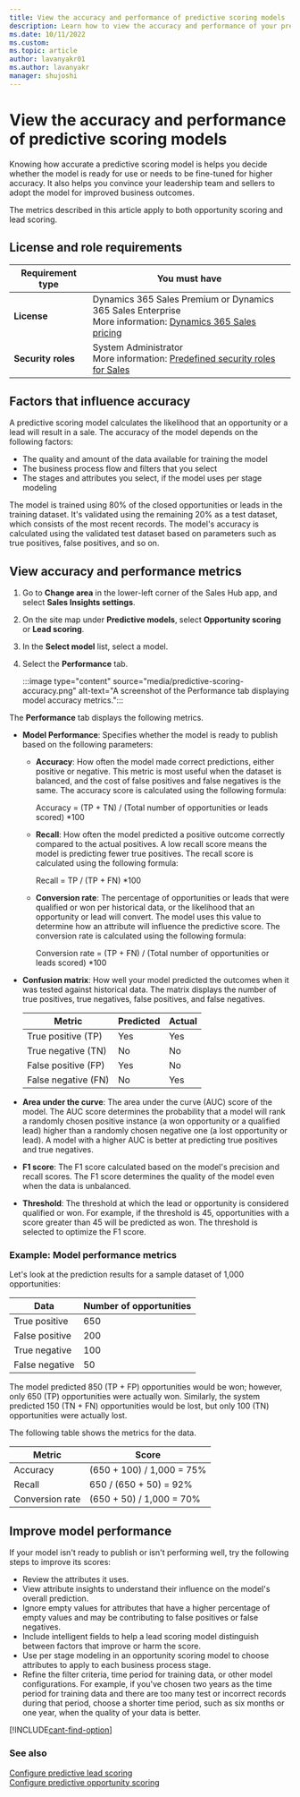 ```yaml
---
title: View the accuracy and performance of predictive scoring models
description: Learn how to view the accuracy and performance of your predictive lead and opportunity scoring models in Dynamics 365 Sales.
ms.date: 10/11/2022
ms.custom:
ms.topic: article
author: lavanyakr01
ms.author: lavanyakr
manager: shujoshi
---
```


# View the accuracy and performance of predictive scoring models

Knowing how accurate a predictive scoring model is helps you decide whether the model is ready for use or needs to be fine-tuned for higher accuracy. It also helps you convince your leadership team and sellers to adopt the model for improved business outcomes.

The metrics described in this article apply to both opportunity scoring and lead scoring.  

## License and role requirements

| Requirement type | You must have |
|-----------------------|---------|
| **License** | Dynamics 365 Sales Premium or Dynamics 365 Sales Enterprise<br>More information: [Dynamics 365 Sales pricing](https://dynamics.microsoft.com/sales/pricing/) |
| **Security roles** | System Administrator<br>More information: [Predefined security roles for Sales](security-roles-for-sales.md) |

## Factors that influence accuracy

A predictive scoring model calculates the likelihood that an opportunity or a lead will result in a sale. The accuracy of the model depends on the following factors:

- The quality and amount of the data available for training the model
- The business process flow and filters that you select
- The stages and attributes you select, if the model uses per stage modeling

The model is trained using 80% of the closed opportunities or leads in the training dataset. It's validated using the remaining 20% as a test dataset, which consists of the most recent records. The model's accuracy is calculated using the validated test dataset based on parameters such as true positives, false positives, and so on.  

## View accuracy and performance metrics  

1. Go to **Change area** in the lower-left corner of the Sales Hub app, and select **Sales Insights settings**.

1. On the site map under **Predictive models**, select **Opportunity scoring** or **Lead scoring**.

1. In the **Select model** list, select a model.

1. Select the **Performance** tab.

    :::image type="content" source="media/predictive-scoring-accuracy.png" alt-text="A screenshot of the Performance tab displaying model accuracy metrics.":::

The **Performance** tab displays the following metrics.

- **Model Performance**: Specifies whether the model is ready to publish based on the following parameters:

  - **Accuracy**: How often the model made correct predictions, either positive or negative. This metric is most useful when the dataset is balanced, and the cost of false positives and false negatives is the same. The accuracy score is calculated using the following formula:

    Accuracy = (TP + TN) / (Total number of opportunities or leads scored) \*100

  - **Recall**: How often the model predicted a positive outcome correctly compared to the actual positives. A low recall score means the model is predicting fewer true positives. The recall score is calculated using the following formula:

    Recall = TP / (TP + FN) \*100  

  - **Conversion rate**: The percentage of opportunities or leads that were qualified or won per historical data, or the likelihood that an opportunity or lead will convert. The model uses this value to determine how an attribute will influence the predictive score. The conversion rate is calculated using the following formula:

    Conversion rate = (TP + FN) / (Total number of opportunities or leads scored) \*100

- **Confusion matrix**: How well your model predicted the outcomes when it was tested against historical data. The matrix displays the number of true positives, true negatives, false positives, and false negatives.

    | Metric | Predicted |Actual |
    | --- | --- | --- |
    | True positive (TP) |    Yes   | Yes   |  
    | True negative (TN) |    No    | No    |  
    | False positive (FP) |   Yes   | No    |
    | False negative (FN) |   No    | Yes   |  

- **Area under the curve**: The area under the curve (AUC) score of the model. The AUC score determines the probability that a model will rank a randomly chosen positive instance (a won opportunity or a qualified lead) higher than a randomly chosen negative one (a lost opportunity or lead). A model with a higher AUC is better at predicting true positives and true negatives.  

- **F1 score**: The F1 score calculated based on the model's precision and recall scores. The F1 score determines the quality of the model even when the data is unbalanced.  

- **Threshold**: The threshold at which the lead or opportunity is considered qualified or won. For example, if the threshold is 45, opportunities with a score greater than 45 will be predicted as won. The threshold is selected to optimize the F1 score.

### Example: Model performance metrics

Let's look at the prediction results for a sample dataset of 1,000 opportunities:

| Data | Number of opportunities |
|------|-------------------------|
| True positive   | 650 |
| False positive  | 200 |
| True negative   | 100 |
| False negative  | 50  |

The model predicted 850 (TP + FP) opportunities would be won; however, only 650 (TP) opportunities were actually won. Similarly, the system predicted 150 (TN + FN) opportunities would be lost, but only 100 (TN) opportunities were actually lost.

The following table shows the metrics for the data.

| Metric | Score |
|--------|--------|
| Accuracy        | (650 + 100) / 1,000 = 75% |
| Recall          | 650 / (650 + 50) = 92% |
| Conversion rate | (650 + 50) / 1,000 = 70% |

## Improve model performance

If your model isn't ready to publish or isn't performing well, try the following steps to improve its scores:

- Review the attributes it uses.
- View attribute insights to understand their influence on the model's overall prediction.
- Ignore empty values for attributes that have a higher percentage of empty values and may be contributing to false positives or false negatives.
- Include intelligent fields to help a lead scoring model distinguish between factors that improve or harm the score.
- Use per stage modeling in an opportunity scoring model to choose attributes to apply to each business process stage.
- Refine the filter criteria, time period for training data, or other model configurations. For example, if you've chosen two years as the time period for training data and there are too many test or incorrect records during that period, choose a shorter time period, such as six months or one year, when the quality of your data is better.  

[!INCLUDE[cant-find-option](../includes/cant-find-option.md)]

### See also

[Configure predictive lead scoring](configure-predictive-lead-scoring.md)  
[Configure predictive opportunity scoring](configure-predictive-opportunity-scoring.md)
